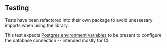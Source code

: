 ## Testing
Tests have been refactored into their own package to avoid unessesary imports when using the library.

This test expects [Postgres environment variables](https://www.postgresql.org/docs/current/libpq-envars.html) to be present to configure the database connection -- intended mostly for CI. 
